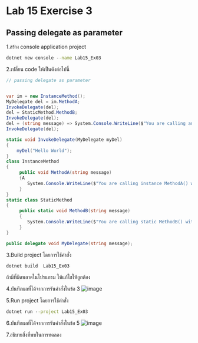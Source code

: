# Lab 15 Exercise 3

## Passing delegate as parameter

1.สร้าง console application project

```cmd
dotnet new console --name Lab15_Ex03
```

2.เปลี่ยน code ให้เป็นดังต่อไปนี้

```cs
// passing delegate as parameter


var im = new InstanceMethod();
MyDelegate del = im.MethodA;
InvokeDelegate(del);
del = StaticMethod.MethodB;
InvokeDelegate(del);
del = (string message) => System.Console.WriteLine($"You are calling anonymous method with message {message}");
InvokeDelegate(del);

static void InvokeDelegate(MyDelegate myDel)
{
    myDel("Hello World");
}
class InstanceMethod
{
     public void MethodA(string message)
     {A
        System.Console.WriteLine($"You are calling instance MethodA() with message {message}");
     }
}
static class StaticMethod
{
     public static void MethodB(string message)
     {
        System.Console.WriteLine($"You are calling static MethodB() with message {message}");
     }
}

public delegate void MyDelegate(string message);
```

3.Build project โดยการใช้คำสั่ง

```cmd
dotnet build  Lab15_Ex03
```

ถ้ามีที่ผิดพลาดในโปรแกรม ให้แก้ไขให้ถูกต้อง

4.บันทึกผลที่ได้จากการรันคำสั่งในข้อ 3
![image](https://github.com/AnchisaPhetnoi/03376836-OOP-2566-Lab-15/assets/144197034/228eb531-77c8-4b4a-ae52-465f98904842)

5.Run project โดยการใช้คำสั่ง

```cmd
dotnet run --project Lab15_Ex03
```

6.บันทึกผลที่ได้จากการรันคำสั่งในข้อ 5
![image](https://github.com/AnchisaPhetnoi/03376836-OOP-2566-Lab-15/assets/144197034/c0ee7fe8-c304-413b-b535-6435dbab97b0)

7.อธิบายสิ่งที่พบในการทดลอง
